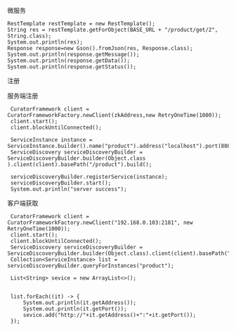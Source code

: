 微服务


    RestTemplate restTemplate = new RestTemplate();
    String res = restTemplate.getForObject(BASE_URL + "/product/get/2", String.class);
    System.out.println(res);
    Response response=new Gson().fromJson(res, Response.class);
    System.out.println(response.getMessage());
    System.out.println(response.getData());
    System.out.println(response.getStatus());
    
    
注册

   服务端注册
   
     CuratorFramework client = CuratorFrameworkFactory.newClient(zkAddress,new RetryOneTime(1000));
     client.start();
     client.blockUntilConnected();

     ServiceInstance instance = ServiceInstance.builder().name("product").address("localhost").port(8082).build();
     ServiceDiscovery serviceDiscoveryBuilder = ServiceDiscoveryBuilder.builder(Object.class ).client(client).basePath("/product").build();

     serviceDiscoveryBuilder.registerService(instance);
     serviceDiscoveryBuilder.start();
     System.out.println("server success");  
     
   客户端获取
   
     CuratorFramework client = CuratorFrameworkFactory.newClient("192.168.0.103:2181", new RetryOneTime(1000));
     client.start();
     client.blockUntilConnected();
     ServiceDiscovery serviceDiscoveryBuilder = ServiceDiscoveryBuilder.builder(Object.class).client(client).basePath("/product").build();
     Collection<ServiceInstance> list = serviceDiscoveryBuilder.queryForInstances("product");

     List<String> sevice = new ArrayList<>();


     list.forEach((it) -> {
         System.out.println(it.getAddress());
         System.out.println(it.getPort());
         sevice.add("http://"+it.getAddress()+":"+it.getPort());
     });   